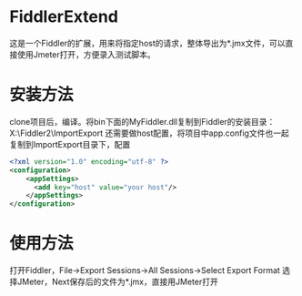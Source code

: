 # FiddlerExtend

  这是一个Fiddler的扩展，用来将指定host的请求，整体导出为*.jmx文件，可以直接使用Jmeter打开，方便录入测试脚本。
  
# 安装方法

  clone项目后，编译。将bin下面的MyFiddler.dll复制到Fiddler的安装目录：X:\Fiddler2\ImportExport
  还需要做host配置，将项目中app.config文件也一起复制到ImportExport目录下，配置  
  
  ```xml
  <?xml version="1.0" encoding="utf-8" ?>
  <configuration>
      <appSettings>
        <add key="host" value="your host"/>
      </appSettings>
  </configuration>
  ```
  
# 使用方法

  打开Fiddler，File->Export Sessions->All Sessions->Select Export Format
  选择JMeter，Next保存后的文件为*.jmx，直接用JMeter打开
  
